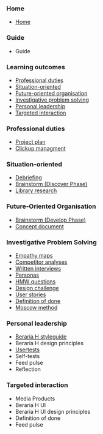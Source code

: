 ### Home

* [Home](https://git.fhict.nl/I476087/internship_berariah_s5_2023/-/wikis/home)

### Guide

* Guide

### Learning outcomes

* [Professional duties](https://git.fhict.nl/I476087/internship_berariah_s5_2023/-/wikis/Professional-duties)
* [Situation-oriented](https://git.fhict.nl/I476087/internship_berariah_s5_2023/-/wikis/Situation-oriented)
* [Future-oriented organisation](https://git.fhict.nl/I476087/internship_berariah_s5_2023/-/wikis/Future-Oriented-Organisation)
* [Investigative problem solving](https://git.fhict.nl/I476087/internship_berariah_s5_2023/-/wikis/Investigative-Problem-Solving)
* [Personal leadership](https://git.fhict.nl/I476087/internship_berariah_s5_2023/-/wikis/Personal-leadership)
* [Targeted interaction](https://git.fhict.nl/I476087/internship_berariah_s5_2023/-/wikis/Targeted-interaction)

### Professional duties

* [Project plan](https://git.fhict.nl/I476087/internship_berariah_s5_2023/-/wikis/uploads/972253c9a573cdac707c83d78c8400b3/Denisa_Coteanu_Project_Plan_BerariaH.pdf)
* [Clickup managment](https://git.fhict.nl/I476087/internship_berariah_s5_2023/-/wikis/Clickup-management)

### Situation-oriented

* [Debriefing](https://git.fhict.nl/I476087/internship_berariah_s5_2023/-/wikis/uploads/9d56e1f8fe852d3ef5765f7b5d1ce942/Denisa_Coteanu_BerariaH_Initial_Debriefing.pdf)
* [Brainstorm (Discover Phase)](https://git.fhict.nl/I476087/internship_berariah_s5_2023/-/wikis/Brainstorm-(Discover-phase))
* [Library research](https://git.fhict.nl/I476087/internship_berariah_s5_2023/-/wikis/Library-research)

### **Future-Oriented Organisation**

* [Brainstorm (Develop Phase)](https://git.fhict.nl/I476087/internship_berariah_s5_2023/-/wikis/Brainstorm-(Develop-Phase))
* [Concept document](https://git.fhict.nl/I476087/internship_berariah_s5_2023/-/wikis/Concept-document)

### **Investigative Problem Solving**

* [Empathy maps](https://git.fhict.nl/I476087/internship_berariah_s5_2023/-/wikis/Empathy-maps)
* [Competitor analyses](https://git.fhict.nl/I476087/internship_berariah_s5_2023/-/wikis/Competitor-analyses)
* [Written interviews](https://git.fhict.nl/I476087/internship_berariah_s5_2023/-/wikis/Written-Interviews)
* [Personas](https://git.fhict.nl/I476087/internship_berariah_s5_2023/-/wikis/Personas)
* [HMW questions](https://git.fhict.nl/I476087/internship_berariah_s5_2023/-/wikis/HMW-questions)
* [Design challenge](https://git.fhict.nl/I476087/internship_berariah_s5_2023/-/wikis/Design-challenge)
* [User stories](https://git.fhict.nl/I476087/internship_berariah_s5_2023/-/wikis/User-stories)
* [Definition of done](https://git.fhict.nl/I476087/internship_berariah_s5_2023/-/wikis/Definition-of-done)
* [Moscow method](https://git.fhict.nl/I476087/internship_berariah_s5_2023/-/wikis/Moscow-method)

### Personal leadership

* [Beraria H styleguide](https://git.fhict.nl/I476087/internship_berariah_s5_2023/-/wikis/Beraria-H-styleguide)
* Beraria H design principles
* [Usertests](https://git.fhict.nl/I476087/internship_berariah_s5_2023/-/wikis/Usertests)
* Self-tests
* Feed pulse
* Reflection

### Targeted interaction

* Media Products
* Beraria H UI
* Beraria H UI design principles
* Definition of done
* Feed pulse